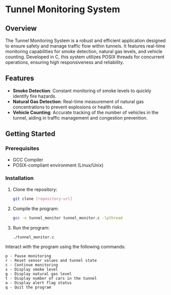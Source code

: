 # Tunnel Monitoring System

## Overview
The Tunnel Monitoring System is a robust and efficient application designed to ensure safety and manage traffic flow within tunnels. It features real-time monitoring capabilities for smoke detection, natural gas levels, and vehicle counting. Developed in C, this system utilizes POSIX threads for concurrent operations, ensuring high responsiveness and reliability.

## Features
- **Smoke Detection**: Constant monitoring of smoke levels to quickly identify fire hazards.
- **Natural Gas Detection**: Real-time measurement of natural gas concentrations to prevent explosions or health risks.
- **Vehicle Counting**: Accurate tracking of the number of vehicles in the tunnel, aiding in traffic management and congestion prevention.

## Getting Started

### Prerequisites
- GCC Compiler
- POSIX-compliant environment (Linux/Unix)

### Installation
1. Clone the repository:
   ```bash
   git clone [repository-url]
2. Compile the program:
   ```bash
   gcc -o tunnel_monitor tunnel_monitor.c -lpthread
3. Run the program:
   ```bash
   ./tunnel_monitor.c
Interact with the program using the following commands:

    p - Pause monitoring
    r - Reset sensor values and tunnel state
    c - Continue monitoring
    s - Display smoke level
    g - Display natural gas level
    t - Display number of cars in the tunnel
    a - Display alert flag status
    q - Quit the program


